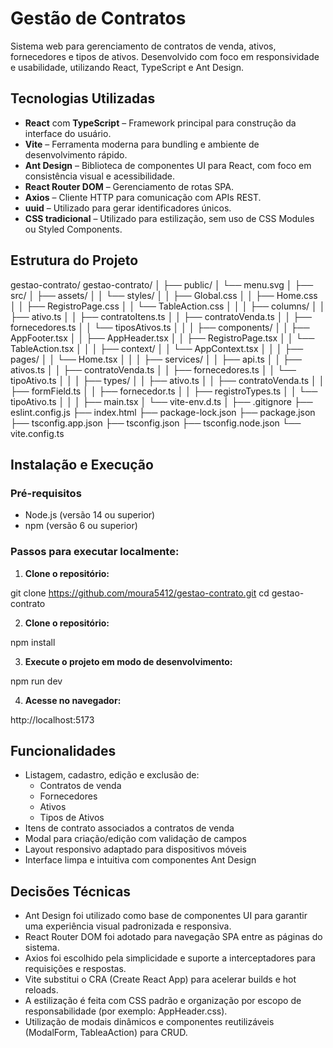 # Gestão de Contratos

Sistema web para gerenciamento de contratos de venda, ativos, fornecedores e tipos de ativos. Desenvolvido com foco em responsividade e usabilidade, utilizando React, TypeScript e Ant Design.

## Tecnologias Utilizadas

- **React** com **TypeScript** – Framework principal para construção da interface do usuário.
- **Vite** – Ferramenta moderna para bundling e ambiente de desenvolvimento rápido.
- **Ant Design** – Biblioteca de componentes UI para React, com foco em consistência visual e acessibilidade.
- **React Router DOM** – Gerenciamento de rotas SPA.
- **Axios** – Cliente HTTP para comunicação com APIs REST.
- **uuid** – Utilizado para gerar identificadores únicos.
- **CSS tradicional** – Utilizado para estilização, sem uso de CSS Modules ou Styled Components.

## Estrutura do Projeto

gestao-contrato/
gestao-contrato/
│
├── public/
│ └── menu.svg
│
├── src/
│ ├── assets/
│ │ └── styles/
│ │ ├── Global.css
│ │ ├── Home.css
│ │ ├── RegistroPage.css
│ │ └── TableAction.css
│ │
│ ├── columns/
│ │ ├── ativo.ts
│ │ ├── contratoItens.ts
│ │ ├── contratoVenda.ts
│ │ ├── fornecedores.ts
│ │ └── tiposAtivos.ts
│ │
│ ├── components/
│ │ ├── AppFooter.tsx
│ │ ├── AppHeader.tsx
│ │ ├── RegistroPage.tsx
│ │ └── TableAction.tsx
│ │
│ ├── context/
│ │ └── AppContext.tsx
│ │
│ ├── pages/
│ │ └── Home.tsx
│ │
│ ├── services/
│ │ ├── api.ts
│ │ ├── ativos.ts
│ │ ├── contratoVenda.ts
│ │ ├── fornecedores.ts
│ │ └── tipoAtivo.ts
│ │
│ ├── types/
│ │ ├── ativo.ts
│ │ ├── contratoVenda.ts
│ │ ├── formField.ts
│ │ ├── fornecedor.ts
│ │ ├── registroTypes.ts
│ │ └── tipoAtivo.ts
│ │
│ ├── main.tsx
│ └── vite-env.d.ts
│
├── .gitignore
├── eslint.config.js
├── index.html
├── package-lock.json
├── package.json
├── tsconfig.app.json
├── tsconfig.json
├── tsconfig.node.json
└── vite.config.ts

## Instalação e Execução

### Pré-requisitos

- Node.js (versão 14 ou superior)
- npm (versão 6 ou superior)

### Passos para executar localmente:

1. **Clone o repositório:**

git clone https://github.com/moura5412/gestao-contrato.git
cd gestao-contrato

2. **Clone o repositório:**

npm install

3. **Execute o projeto em modo de desenvolvimento:**

npm run dev

4. **Acesse no navegador:**

http://localhost:5173

## Funcionalidades

- Listagem, cadastro, edição e exclusão de:
  - Contratos de venda
  - Fornecedores
  - Ativos
  - Tipos de Ativos
- Itens de contrato associados a contratos de venda
- Modal para criação/edição com validação de campos
- Layout responsivo adaptado para dispositivos móveis
- Interface limpa e intuitiva com componentes Ant Design

## Decisões Técnicas

- Ant Design foi utilizado como base de componentes UI para garantir uma experiência visual padronizada e responsiva.
- React Router DOM foi adotado para navegação SPA entre as páginas do sistema.
- Axios foi escolhido pela simplicidade e suporte a interceptadores para requisições e respostas.
- Vite substitui o CRA (Create React App) para acelerar builds e hot reloads.
- A estilização é feita com CSS padrão e organização por escopo de responsabilidade (por exemplo: AppHeader.css).
- Utilização de modais dinâmicos e componentes reutilizáveis (ModalForm, TableaAction) para CRUD.
